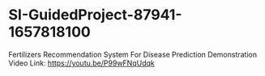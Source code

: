 # SI-GuidedProject-87941-1657818100
Fertilizers Recommendation System For Disease Prediction
Demonstration Video Link:
https://youtu.be/P99wFNqUdqk
